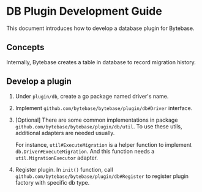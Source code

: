 # DB Plugin Development Guide

This document introduces how to develop a database plugin for Bytebase.

## Concepts

Internally, Bytebase creates a table in database to record migration history. 

## Develop a plugin
1. Under `plugin/db`, create a go package named driver's name.
1. Implement `github.com/bytebase/bytebase/plugin/db#Driver` interface.
1. \[Optional\] There are some common implementations in package `github.com/bytebase/bytebase/plugin/db/util`. To use these utils, additional adapters are needed usually.

    For instance, `util#ExecuteMigration` is a helper function to implement `db.Driver#ExecuteMigration`. And this function needs a `util.MigrationExecutor` adapter.
1. Register plugin. In `init()` function, call `github.com/bytebase/bytebase/plugin/db#Register` to register plugin factory with specific db type.
